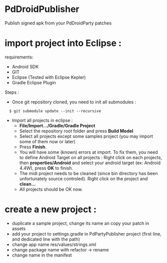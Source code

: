 # PdDroidPublisher
Publish signed apk from your PdDroidParty patches

# import project into Eclipse :

requirements:
- Android SDK
- GIT
- Eclipse (Tested with Eclipse Kepler)
- Gradle Eclipse Plugin

Steps :
- Once git repository cloned, you need to init all submodules :
```  
  $ git submodule update --init --recursive
```
- Import all projects in eclipse :
  - **File/Import.../Gradle/Gradle Project**
  - Select the repository root folder and press **Build Model**
  - Select all projects except some samples project (you may import some of them now or later)
  - Press **Finish**.
  - You will have some (known) errors at import. To fix them, you need to define Android Target on all projects : Right click on each projects, then **properties/Android** and select your android target (ex: Android 4.4W), press **OK** to finish.
  - The midi project needs to be cleaned (since bin directory has been unfortunately source controled). Right click on the project and **clean...**
  - All projects should be OK now.

# create a new project :

- duplicate a sample project, change its name an copy your patch in assets
- add your project to settings.gradle in PdPartyPublisher project (first line, and dedicated line with the path)
- change app name res/values/strings.xml
- change package name with refactor -> rename
- change name in the manifest

